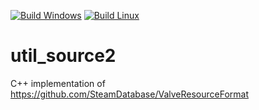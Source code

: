 [![Build Windows](https://github.com/Silverlan/util_source2/actions/workflows/pragma-windows-ci.yml/badge.svg)](https://github.com/Silverlan/util_source2/actions/workflows/pragma-windows-ci.yml) [![Build Linux](https://github.com/Silverlan/util_source2/actions/workflows/pragma-linux-ci.yml/badge.svg)](https://github.com/Silverlan/util_source2/actions/workflows/pragma-linux-ci.yml)

# util_source2
C++ implementation of https://github.com/SteamDatabase/ValveResourceFormat
